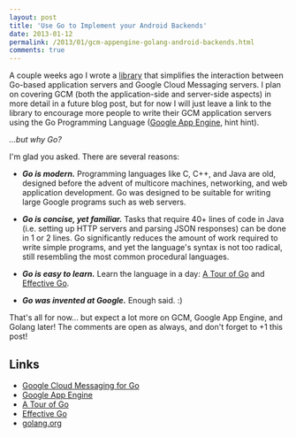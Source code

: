 ```yaml
---
layout: post
title: 'Use Go to Implement your Android Backends'
date: 2013-01-12
permalink: /2013/01/gcm-appengine-golang-android-backends.html
comments: true
---
```


A couple weeks ago I wrote a <a href="http://github.com/alexjlockwood/gcm">library</a>
that simplifies the interaction between Go-based application servers and Google Cloud
Messaging servers. I plan on covering GCM (both the application-side and server-side
aspects) in more detail in a future blog post, but for now I will just leave a link
to the library to encourage more people to write their GCM application servers using
the Go Programming Language 
(<a href="https://developers.google.com/appengine/docs/go/overview">Google App Engine</a>,
hint hint).

_...but why Go?_

I'm glad you asked. There are several reasons:

  + <strong><em>Go is modern.</em></strong> Programming languages like C, C++, and Java
    are old, designed before the advent of multicore machines, networking, and web
    application development. Go was designed to be suitable for writing large Google
    programs such as web servers.

  + <strong><em>Go is concise, yet familiar.</em></strong> Tasks that require 40+ lines of code
    in Java (i.e. setting up HTTP servers and parsing JSON responses) can be done in 1 or 2
    lines. Go significantly reduces the amount of work required to write simple programs,
    and yet the language's syntax is not too radical, still resembling the most common
    procedural languages.

  + <strong><em>Go is easy to learn.</em></strong> Learn the language in a day: 
    <a href="http://tour.golang.org">A Tour of Go</a> and 
    <a href="http://golang.org/doc/effective_go.html">Effective Go</a>.

  + <strong><em>Go was invented at Google.</em></strong> Enough said. :)

That's all for now... but expect a lot more on GCM, Google App Engine, and Golang
later! The comments are open as always, and don't forget to +1 this post!

## Links

  + <a href="https://github.com/alexjlockwood/gcm">Google Cloud Messaging for Go</a>
  + <a href="https://developers.google.com/appengine/">Google App Engine</a>
  + <a href="http://tour.golang.org">A Tour of Go</a>
  + <a href="http://golang.org/doc/effective_go.html">Effective Go</a>
  + <a href="http://golang.org">golang.org</a>
